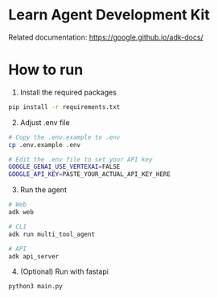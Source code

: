 # Learn Agent Development Kit

Related documentation: https://google.github.io/adk-docs/

# How to run

1. Install the required packages

```bash
pip install -r requirements.txt
```

2. Adjust .env file

```bash
# Copy the .env.example to .env
cp .env.example .env

# Edit the .env file to set your API key
GOOGLE_GENAI_USE_VERTEXAI=FALSE
GOOGLE_API_KEY=PASTE_YOUR_ACTUAL_API_KEY_HERE
```

3. Run the agent

```bash
# Web
adk web

# CLI
adk run multi_tool_agent

# API
adk api_server
```

4. (Optional) Run with fastapi

```bash
python3 main.py
```
